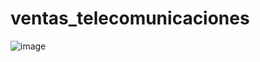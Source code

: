 # ventas_telecomunicaciones
![image](https://github.com/user-attachments/assets/5c4ccc32-b643-4a29-81af-9d92b105332e)
